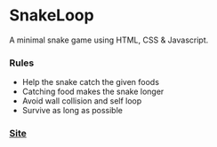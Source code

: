 # SnakeLoop
A minimal snake game using HTML, CSS & Javascript.

### Rules
- Help the snake catch the given foods   
- Catching food makes the snake longer   
- Avoid wall collision and self loop   
- Survive as long as possible   

### [Site](https://anantaraha.github.io/snakeloop/)
